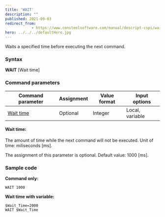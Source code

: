 ```yaml
---
title: 'WAIT'
description: ""
published: 2021-09-03
redirect_from: 
            - https://www.consteelsoftware.com/manual/descript-cspi/wait/
hero: ../../../defaultHero.jpg
---
```


Waits a specified time before executing the next command.

### Syntax

**WAIT** [Wait time]

### Command parameters

| **Command parameter**   | **Assignment** | **Value format** | **Input options** |
| ----------------------- | -------------- | ---------------- | ----------------- |
| [Wait time](#wait-time) | Optional       | Integer          | Local, variable   |

#### Wait time:
The amount of time while the next command will not be executed. Unit of time: miliseconds \[ms].

The assignment of this parameter is optional. Default value: 1000 \[ms].

### Sample code

**Command only:**

```
WAIT 1000
```

**Wait time with variable:**

```
$Wait_Time=2000
WAIT $Wait_Time
```
